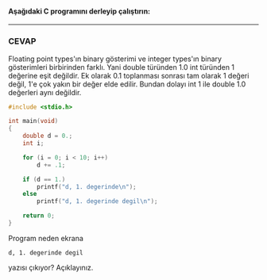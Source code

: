 #### Aşağıdaki C programını derleyip çalıştırın:
<hr>

### CEVAP <br>
Floating point types'ın binary gösterimi ve integer types'ın binary gösterimleri birbirinden farklı. Yani double türünden 1.0 int türünden 1 değerine eşit değildir. Ek olarak 0.1 toplanması sonrası tam olarak 1 değeri değil, 1'e çok yakın bir değer elde edilir. Bundan dolayı int 1 ile double 1.0 değerleri aynı değildir.

```c
#include <stdio.h>

int main(void)
{
	double d = 0.;
	int i;

	for (i = 0; i < 10; i++)
		d += .1;

	if (d == 1.)
		printf("d, 1. degerinde\n");
	else
		printf("d, 1. degerinde degil\n");

	return 0;
}
```

Program neden ekrana

```
d, 1. degerinde degil
```
yazısı çıkıyor? Açıklayınız.
